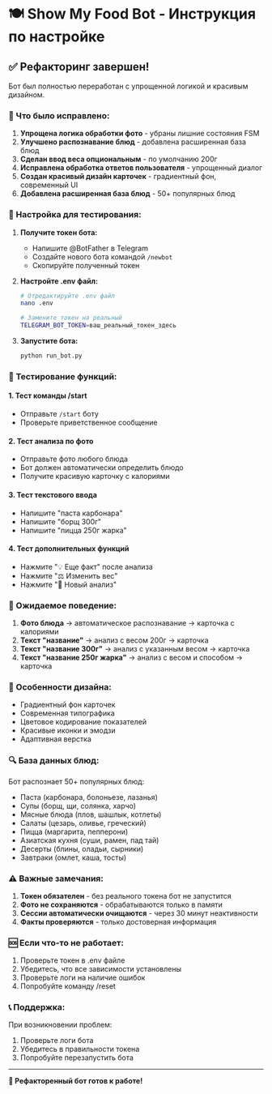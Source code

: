 # 🍽️ Show My Food Bot - Инструкция по настройке

## ✅ Рефакторинг завершен!

Бот был полностью переработан с упрощенной логикой и красивым дизайном.

### 🔧 Что было исправлено:

1. **Упрощена логика обработки фото** - убраны лишние состояния FSM
2. **Улучшено распознавание блюд** - добавлена расширенная база блюд
3. **Сделан ввод веса опциональным** - по умолчанию 200г
4. **Исправлена обработка ответов пользователя** - упрощенный диалог
5. **Создан красивый дизайн карточек** - градиентный фон, современный UI
6. **Добавлена расширенная база блюд** - 50+ популярных блюд

### 🚀 Настройка для тестирования:

1. **Получите токен бота:**
   - Напишите @BotFather в Telegram
   - Создайте нового бота командой `/newbot`
   - Скопируйте полученный токен

2. **Настройте .env файл:**
   ```bash
   # Отредактируйте .env файл
   nano .env
   
   # Замените токен на реальный
   TELEGRAM_BOT_TOKEN=ваш_реальный_токен_здесь
   ```

3. **Запустите бота:**
   ```bash
   python run_bot.py
   ```

### 🧪 Тестирование функций:

#### 1. Тест команды /start
- Отправьте `/start` боту
- Проверьте приветственное сообщение

#### 2. Тест анализа по фото
- Отправьте фото любого блюда
- Бот должен автоматически определить блюдо
- Получите красивую карточку с калориями

#### 3. Тест текстового ввода
- Напишите "паста карбонара"
- Напишите "борщ 300г"
- Напишите "пицца 250г жарка"

#### 4. Тест дополнительных функций
- Нажмите "💡 Еще факт" после анализа
- Нажмите "⚖️ Изменить вес"
- Нажмите "🔄 Новый анализ"

### 📱 Ожидаемое поведение:

1. **Фото блюда** → автоматическое распознавание → карточка с калориями
2. **Текст "название"** → анализ с весом 200г → карточка
3. **Текст "название 300г"** → анализ с указанным весом → карточка
4. **Текст "название 250г жарка"** → анализ с весом и способом → карточка

### 🎨 Особенности дизайна:

- Градиентный фон карточек
- Современная типографика
- Цветовое кодирование показателей
- Красивые иконки и эмодзи
- Адаптивная верстка

### 🔍 База данных блюд:

Бот распознает 50+ популярных блюд:
- Паста (карбонара, болоньезе, лазанья)
- Супы (борщ, щи, солянка, харчо)
- Мясные блюда (плов, шашлык, котлеты)
- Салаты (цезарь, оливье, греческий)
- Пицца (маргарита, пепперони)
- Азиатская кухня (суши, рамен, пад тай)
- Десерты (блины, оладьи, сырники)
- Завтраки (омлет, каша, тосты)

### ⚠️ Важные замечания:

1. **Токен обязателен** - без реального токена бот не запустится
2. **Фото не сохраняются** - обрабатываются только в памяти
3. **Сессии автоматически очищаются** - через 30 минут неактивности
4. **Факты проверяются** - только достоверная информация

### 🆘 Если что-то не работает:

1. Проверьте токен в .env файле
2. Убедитесь, что все зависимости установлены
3. Проверьте логи на наличие ошибок
4. Попробуйте команду /reset

### 📞 Поддержка:

При возникновении проблем:
1. Проверьте логи бота
2. Убедитесь в правильности токена
3. Попробуйте перезапустить бота

---

**🎉 Рефакторенный бот готов к работе!**

